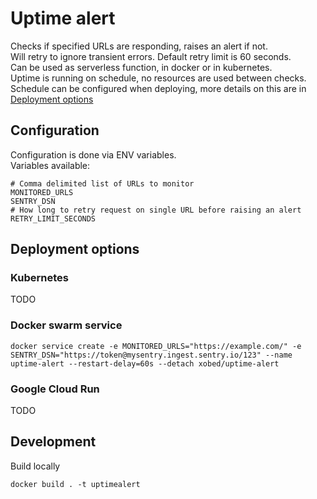 # Uptime alert
Checks if specified URLs are responding, raises an alert if not.  
Will retry to ignore transient errors. Default retry limit is 60 seconds.  
Can be used as serverless function, in docker or in kubernetes.  
Uptime is running on schedule, no resources are used between checks.  
Schedule can be configured when deploying, more details on this are in [Deployment options](#deployment-options)

## Configuration
Configuration is done via ENV variables.  
Variables available:
```
# Comma delimited list of URLs to monitor
MONITORED_URLS
SENTRY_DSN
# How long to retry request on single URL before raising an alert
RETRY_LIMIT_SECONDS
```

## Deployment options
### Kubernetes
TODO

### Docker swarm service
```
docker service create -e MONITORED_URLS="https://example.com/" -e SENTRY_DSN="https://token@mysentry.ingest.sentry.io/123" --name uptime-alert --restart-delay=60s --detach xobed/uptime-alert
```

### Google Cloud Run
TODO

## Development
Build locally
```shell script
docker build . -t uptimealert
```
